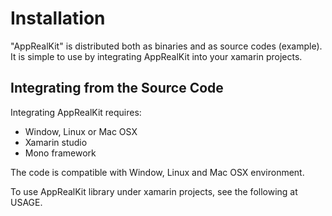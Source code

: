 
Installation
============

"AppRealKit" is distributed both as binaries and as source codes (example).
It is simple to use by integrating AppRealKit into your xamarin projects.

Integrating from the Source Code
-----------------------------

Integrating AppRealKit requires:
* Window, Linux or Mac OSX
* Xamarin studio
* Mono framework

The code is compatible with Window, Linux and Mac OSX environment.

To use AppRealKit library under xamarin projects, see the following at USAGE.